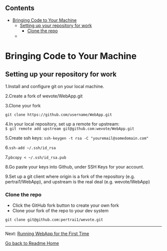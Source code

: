 <!-- START doctoc generated TOC please keep comment here to allow auto update -->
<!-- DON'T EDIT THIS SECTION, INSTEAD RE-RUN doctoc TO UPDATE -->
## Contents

- [Bringing Code to Your Machine](#bringing-code-to-your-machine)
  - [Setting up your repository for work](#setting-up-your-repository-for-work)
    - [Clone the repo](#clone-the-repo)
  - [](#)

<!-- END doctoc generated TOC please keep comment here to allow auto update -->

# Bringing Code to Your Machine

## Setting up your repository for work

1.Install and configure git on your local machine.

2.Create a fork of wevote/WebApp.git  

3.Clone your fork  

`git clone https://github.com/username/WebApp.git`  

4.In your local repository, set up a remote for upstream:  
`$ git remote add upstream git@github.com:wevote/WebApp.git`  

5.Create ssh keys: `ssh-keygen -t rsa -C "youremail@somedomain.com"`  

6.`ssh-add ~/.ssh/id_rsa`  

7.`pbcopy < ~/.ssh/id_rsa.pub`  

8.Go paste your keys into Github, under SSH Keys for your account.  

9.Set up a git client where origin is a fork of the repository (e.g.
  pertrai1/WebApp), and upstream is the real deal (e.g. wevote/WebApp) 

### Clone the repo

* Click the GitHub fork button to create your own fork
* Clone your fork of the repo to your dev system

```
git clone git@github.com:pertrai1/wevote.git
```


---

Next: [Running WebApp for the First Time](RUNNING_FIRST_TIME.md)

[Go back to Readme Home](../../README.md)

